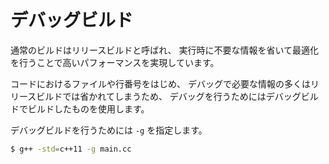 # デバッグビルド

通常のビルドはリリースビルドと呼ばれ、
実行時に不要な情報を省いて最適化を行うことで高いパフォーマンスを実現しています。

コードにおけるファイルや行番号をはじめ、
デバッグで必要な情報の多くはリリースビルドでは省かれてしまうため、
デバッグを行うためにはデバッグビルドでビルドしたものを使用します。

デバッグビルドを行うためには `-g` を指定します。

<!-- TODO: -O0 のような最適化抑制も必要か確認する -->

```bash
$ g++ -std=c++11 -g main.cc
```
